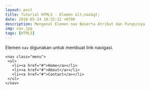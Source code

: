 ```yaml
---
layout: post
title: Tutorial HTML5 - Elemen &lt;nav&gt;
date: 2018-05-24 10:32:12 +0700
description: Mengenal Elemen nav Beserta Atribut dan Fungsinya
img: nav.jpg
tags: [HTML5]
---
```

Elemen <code>nav</code> digunakan untuk membuat link navigasi.

<pre>
<code data-language="html">&lt;nav class="menu"&gt;
 &lt;ul&gt;
   &lt;li&gt;&lt;a href="#"&gt;Home&lt;/a&gt;&lt;/li&gt;
   &lt;li&gt;&lt;a href="#"&gt;About&lt;/a&gt;&lt;/li&gt;
   &lt;li&gt;&lt;a href="#"&gt;Contact&lt;/a&gt;&lt;/li&gt;
 &lt;/ul&gt;
&lt;/nav&gt;</code>
</pre>